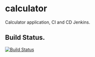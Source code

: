 # calculator
Calculator application, CI and CD Jenkins.

## Build Status.

[![Build Status](https://adc0a761.ngrok.io//buildStatus/icon?job=calculator)](https://adc0a761.ngrok.io/job/calculator/)
